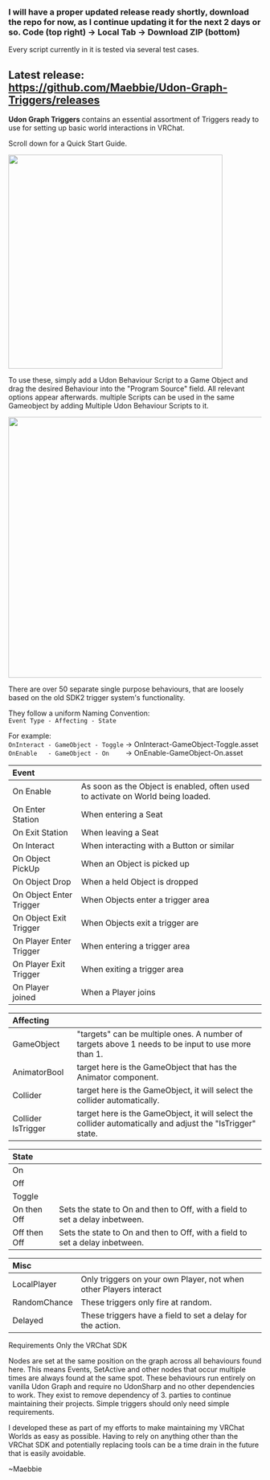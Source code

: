 ### I will have a proper updated release ready shortly, download the repo for now, as I continue updating it for the next 2 days or so. Code (top right) -> Local Tab -> Download ZIP (bottom)
Every script currently in it is tested via several test cases.
## **Latest release: https://github.com/Maebbie/Udon-Graph-Triggers/releases**

**Udon Graph Triggers** contains an essential assortment of Triggers ready to use for setting up basic world interactions in VRChat.

Scroll down for a Quick Start Guide.

<img src="https://github.com/user-attachments/assets/6a05e8db-eacf-444a-9332-e670c2ac3c3f" width="426">

To use these, simply add a Udon Behaviour Script to a Game Object and drag the desired Behaviour into the "Program Source" field. All relevant options appear afterwards. multiple Scripts can be used in the same Gameobject by adding Multiple Udon Behaviour Scripts to it.

<img src="https://github.com/user-attachments/assets/3a05ffd3-a7ef-43e2-a7b7-6d900b129bf8" width="519">

There are over 50 separate single purpose behaviours, that are loosely based on the old SDK2 trigger system's functionality.

They follow a uniform Naming Convention:\
```Event Type - Affecting - State```

For example:\
```OnInteract - GameObject - Toggle``` -> OnInteract-GameObject-Toggle.asset\
```OnEnable   - GameObject - On    ``` -> OnEnable-GameObject-On.asset

| Event |  |
| :--- | :--- |
|On Enable | As soon as the Object is enabled, often used to activate on World being loaded.| Ideal to trigger something local to only the Player loading in. |
|On Enter Station | When entering a Seat|
|On Exit Station | When leaving a Seat|
|On Interact | When interacting with a Button or similar|
|On Object PickUp | When an Object is picked up|
|On Object Drop | When a held Object is dropped|
|On Object Enter Trigger | When Objects enter a trigger area | Put the trigger area and the desired Objects on the same layer to have only certain Objects trigger this. |
|On Object Exit Trigger | When Objects exit a trigger are | Put the trigger area and the desired Objects on the same layer to have only certain Objects trigger this. |
|On Player Enter Trigger | When entering a trigger area|
|On Player Exit Trigger | When exiting a trigger area|
|On Player joined | When a Player joins | Will fire on any new Player joining, not just you as a local Player. |

| Affecting |  |
| :--- | :--- |
|GameObject | "targets" can be multiple ones. A number of targets above 1 needs to be input to use more than 1.| You may use a larger number for targets, than needed. |
|AnimatorBool | target here is the GameObject that has the Animator component.|
|Collider | target here is the GameObject, it will select the collider automatically.|
|Collider IsTrigger | target here is the GameObject, it will select the collider automatically and adjust the "IsTrigger" state.|

| State |  |
| :--- | :--- |
|On||
|Off||
|Toggle||
|On then Off| Sets the state to On and then to Off, with a field to set a delay inbetween.|
|Off then Off| Sets the state to On and then to Off, with a field to set a delay inbetween.|

| Misc |  |
| :--- | :--- |
|LocalPlayer | Only triggers on your own Player, not when other Players interact|
|RandomChance | These triggers only fire at random.| A chance between 0.0 (never) to 1.0 (always) can be set|
|Delayed | These triggers have a field to set a delay for the action.|

Requirements
Only the VRChat SDK

Nodes are set at the same position on the graph across all behaviours found here. This means Events, SetActive and other nodes that occur multiple times are always found at the same spot.
These behaviours run entirely on vanilla Udon Graph and require no UdonSharp and no other dependencies to work. They exist to remove dependency of 3. parties to continue maintaining their projects.
Simple triggers should only need simple requirements.

I developed these as part of my efforts to make maintaining my VRChat Worlds as easy as possible. Having to rely on anything other than the VRChat SDK and potentially replacing tools can be a time drain in the future that is easily avoidable.

~Maebbie
